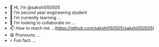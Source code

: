 - 👋 Hi, I’m @sakshi050505
- 👀 I’m second year engineering student 
- 🌱 I’m currently learning ...
- 💞️ I’m looking to collaborate on ...
- 📫 How to reach me ...(https://github.com/sakshi050505/sakshi050505)
- 😄 Pronouns: ...
- ⚡ Fun fact: ...

<!---
sakshi050505/sakshi050505 is a ✨ special ✨ repository because its `README.md` (this file) appears on your GitHub profile.
You can click the Preview link to take a look at your changes.
--->
